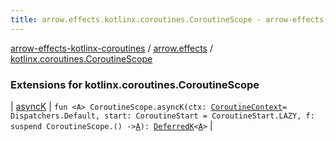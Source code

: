 ```yaml
---
title: arrow.effects.kotlinx.coroutines.CoroutineScope - arrow-effects-kotlinx-coroutines
---
```


[arrow-effects-kotlinx-coroutines](../../index.html) / [arrow.effects](../index.html) / [kotlinx.coroutines.CoroutineScope](./index.html)

### Extensions for kotlinx.coroutines.CoroutineScope

| [asyncK](async-k.html) | `fun <A> CoroutineScope.asyncK(ctx: `[`CoroutineContext`](https://kotlinlang.org/api/latest/jvm/stdlib/kotlin.coroutines/-coroutine-context/index.html)` = Dispatchers.Default, start: CoroutineStart = CoroutineStart.LAZY, f: suspend CoroutineScope.() -> `[`A`](async-k.html#A)`): `[`DeferredK`](../-deferred-k/index.html)`<`[`A`](async-k.html#A)`>` |

